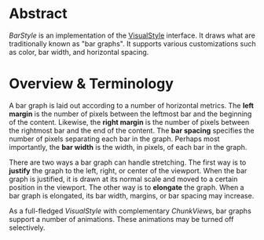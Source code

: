 # Abstract

*BarStyle* is an implementation of the [VisualStyle](VisualStyle.md) interface. It draws what are traditionally known as "bar graphs". It supports various customizations such as color, bar width, and horizontal spacing.

# Overview & Terminology

A bar graph is laid out according to a number of horizontal metrics. The **left margin** is the number of pixels between the leftmost bar and the beginning of the content. Likewise, the **right margin** is the number of pixels between the rightmost bar and the end of the content. The **bar spacing** specifies the number of pixels separating each bar in the graph. Perhaps most importantly, the **bar width** is the width, in pixels, of each bar in the graph.

There are two ways a bar graph can handle stretching. The first way is to **justify** the graph to the left, right, or center of the viewport. When the bar graph is justified, it is drawn at its normal scale and moved to a certain position in the viewport. The other way is to **elongate** the graph. When a bar graph is elongated, its bar width, margins, or bar spacing may increase.

As a full-fledged *VisualStyle* with complementary *ChunkView*s, bar graphs support a number of animations. These animations may be turned off selectively.
